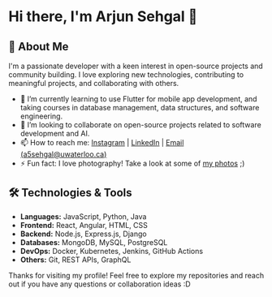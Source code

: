 # Hi there, I'm Arjun Sehgal 👋

## 🚀 About Me
I'm a passionate developer with a keen interest in open-source projects and community building. I love exploring new technologies, contributing to meaningful projects, and collaborating with others.

- 🌱 I’m currently learning to use Flutter for mobile app development, and taking courses in database management, data structures, and software engineering.
- 👯 I’m looking to collaborate on open-source projects related to software development and AI.
- 📫 How to reach me: [Instagram](https://www.instagram.com/_arjunsehgal_/) | [LinkedIn](https://www.linkedin.com/in/sehgal-arjun/) | [Email (a5sehgal@uwaterloo.ca)](mailto:a5sehgal@uwaterloo.ca)
- ⚡ Fun fact: I love photography! Take a look at some of [my photos](https://vsco.co/arjun-sehgal/gallery) ;)

## 🛠️ Technologies & Tools
- **Languages:** JavaScript, Python, Java
- **Frontend:** React, Angular, HTML, CSS
- **Backend:** Node.js, Express.js, Django
- **Databases:** MongoDB, MySQL, PostgreSQL
- **DevOps:** Docker, Kubernetes, Jenkins, GitHub Actions
- **Others:** Git, REST APIs, GraphQL

Thanks for visiting my profile! Feel free to explore my repositories and reach out if you have any questions or collaboration ideas :D
